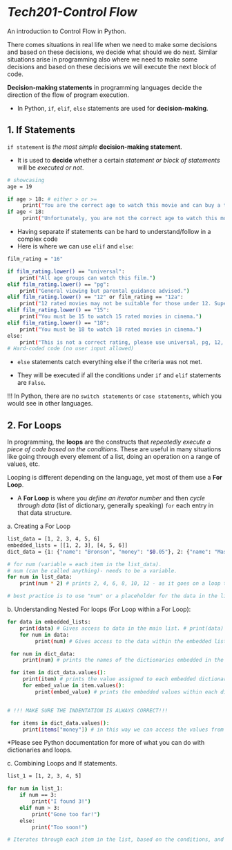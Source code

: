 # ***Tech201-Control Flow***
An introduction to Control Flow in Python.

There comes situations in real life when we need to make some decisions and based on these decisions, we decide what should we do next. Similar situations arise in programming also where we need to make some decisions and based on these decisions we will execute the next block of code. 

**Decision-making statements** in programming languages decide the direction of the flow of program execution. 

- In Python, `if`, `elif`, `else` statements are used for **decision-making**.

## 1. If Statements

`if statement` is *the most simple* **decision-making statement**. 

- It is used to **decide** whether a certain *statement or block of statements* will be *executed or not*.

```bash
# showcasing
age = 19

if age > 18: # either > or >=
     print("You are the correct age to watch this movie and can buy a ticket.") #clause
if age < 18:
     print("Unfortunately, you are not the correct age to watch this movie, and therefore, cannot buy a ticket.")
```
- Having separate if statements can be hard to understand/follow in a complex code
- Here is where we can use `elif` and `else`:
```bash
film_rating = "16"

if film_rating.lower() == "universal":
    print("All age groups can watch this film.")
elif film_rating.lower() == "pg":
    print("General viewing but parental guidance advised.")
elif film_rating.lower() == "12" or film_rating == "12a":
    print("12 rated movies may not be suitable for those under 12. Supervision is recommended.")
elif film_rating.lower() == "15":
    print("You must be 15 to watch 15 rated movies in cinema.")
elif film_rating.lower() == "18":
    print("You must be 18 to watch 18 rated movies in cinema.")
else:
    print("This is not a correct rating, please use universal, pg, 12, 15, 18")
# Hard-coded code (no user input allowed)
```
- `else` statements catch everything else if the criteria was not met. 

- They will be executed if all the conditions under `if` and `elif` statements are `False`.

!!! In Python, there are no `switch statements` or `case statements`, which you would see in other languages. 

## 2. For Loops

In programming, the **loops** are the constructs that *repeatedly execute a piece of code based on the conditions*. These are useful in many situations like going through every element of a list, doing an operation on a range of values, etc.

Looping is different depending on the language, yet most of them use a **For Loop**.

- A **For Loop** is where you *define an iterator number* and then *cycle through data* (list of dictionary, generally speaking) `for` each entry in that data structure.

a. Creating a For Loop
```bash
list_data = [1, 2, 3, 4, 5, 6]
embedded_lists = [[1, 2, 3], [4, 5, 6]]
dict_data = {1: {"name": "Bronson", "money": "$0.05"}, 2: {"name": "Masha", "money": "$3.66"}, 3: {"name": "Roscoe", "money": "$1.14"}}

# for num (variable = each item in the list_data).
# num (can be called anything)- needs to be a variable.
for num in list_data:
    print(num * 2) # prints 2, 4, 6, 8, 10, 12 - as it goes on a loop throughout the list, takes each entry in the list, and performs the action mentioned, which in this case is "*2".

# best practice is to use "num" or a placeholder for the data in the list (that makes sense depending on the data types within the list).
```

b. Understanding Nested For loops (For Loop within a For Loop):
```bash
for data in embedded_lists:
    print(data) # Gives access to data in the main list. # print(data) = data in a list
    for num in data:
         print(num) # Gives access to the data within the embedded lists.

 for num in dict_data:
     print(num) # prints the names of the dictionaries embedded in the main dictionary

 for item in dict_data.values():
     print(item) # prints the value assigned to each embedded dictionary within the main dictionary variable.
     for embed_value in item.values():
         print(embed_value) # prints the embedded values within each dictionary in the main dictionary - does not print out the keys, as we only asked for the values, which in dictionaries, are the data on the right.


# !!! MAKE SURE THE INDENTATION IS ALWAYS CORRECT!!!

 for items in dict_data.values():
     print(items["money"]) # in this way we can access the values from only a certain key within the dictionaries.
```

*Please see Python documentation for more of what you can do with dictionaries and loops.


c. Combining Loops and If statements.
```bash
list_1 = [1, 2, 3, 4, 5]

for num in list_1:
    if num == 3:
        print("I found 3!")
    elif num > 3:
        print("Gone too far!")
    else:
        print("Too soon!")

# Iterates through each item in the list, based on the conditions, and depending on which condition it fulfills, it prints the statement assigned as a result of fulfilling that specific condition.
```